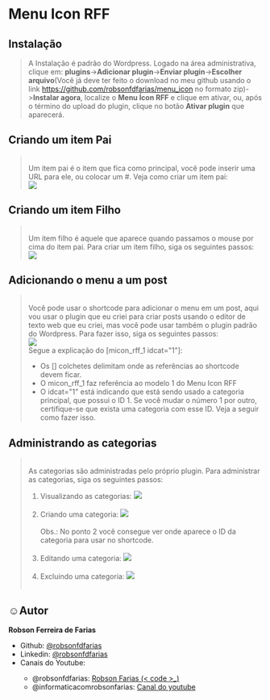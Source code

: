 # Menu Icon RFF

## Instalação
> A Instalação é padrão do Wordpress. Logado na área administrativa, clique em: 
> **plugins**->**Adicionar plugin**->**Enviar plugin**->**Escolher arquivo**(Você já deve ter feito o download no meu github usando o link https://github.com/robsonfdfarias/menu_icon no formato zip)->**Instalar agora**, localize o **Menu Ícon RFF** e clique em ativar, ou, após o término do upload do plugin, clique no botão **Ativar plugin** que aparecerá.
>

## Criando um item Pai
> <br>Um item pai é o item que fica como principal, você pode inserir uma URL para ele, ou colocar um #. Veja como criar um item pai:<br>
> <img src="img/Menu_icon_rff_img1.gif"><br>


## Criando um item Filho
> <br>Um item filho é aquele que aparece quando passamos o mouse por cima do item pai. Para criar um item filho, siga os seguintes passos:<br>
> <img src="img/Menu_icon_rff_img2.gif"><br>



## Adicionando o menu a um post
> <br>Você pode usar o shortcode para adicionar o menu em um post, aqui vou usar o plugin que eu criei para criar posts usando o editor de texto web que eu criei, mas você pode usar também o plugin padrão do Wordpress. Para fazer isso, siga os seguintes passos:<br>
> <img src="img/Menu_icon_rff_img3.gif"><br>
> Segue a explicação do [micon_rff_1 idcat="1"]:
> - Os [] colchetes delimitam onde as referências ao shortcode devem ficar.
> - O micon_rff_1 faz referência ao modelo 1 do Menu Icon RFF
> - O idcat="1" está indicando que está sendo usado a categoria principal, que possui o ID 1. Se você mudar o número 1 por outro, certifique-se que exista uma categoria com esse ID. Veja a seguir como fazer isso.<br>



## Administrando as categorias
> <br>As categorias são administradas pelo próprio plugin. Para administrar as categorias, siga os seguintes passos:<br>
> 1. Visualizando as categorias:
> <img src="img/Menu_icon_rff_img4.gif"><br><br>
> 2. Criando uma categoria:
> <img src="img/Menu_icon_rff_img5.gif"><br><br>
> Obs.: No ponto 2 você consegue ver onde aparece o ID da categoria para usar no shortcode.
> <br><br>
> 3. Editando uma categoria:
> <img src="img/Menu_icon_rff_img6.gif"><br><br>
> 4. Excluindo uma categoria:
> <img src="img/Menu_icon_rff_img7.gif"><br><br>





<h2>☺Autor</h2>
<strong>Robson Ferreira de Farias</strong><br>
<ul>
  <li>Github: <a href="https://github.com/robsonfdfarias">@robsonfdfarias</a></li>
  <li>Linkedin: <a href="https://www.linkedin.com/in/robson-farias-a8b01723a/">@robsonfdfarias</a></li>
  <li>Canais do Youtube: 
  </li>
    <ul>
      <li>@robsonfdfarias: <a href="https://www.youtube.com/@RobsonFarias-os2di">Robson Farias (< code >_)</></a></li>
      <li>@informaticacomrobsonfarias: <a href="https://www.youtube.com/c/Inform%C3%A1ticacomRobsonFarias">Canal do youtube</a></li>
    </ul>
</ul><br>
